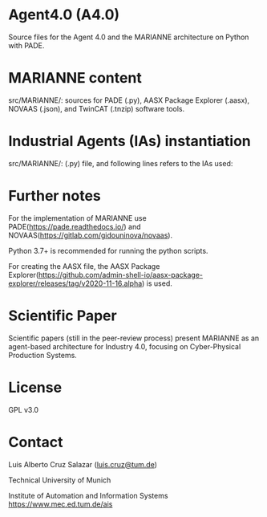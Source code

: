 # Agent4.0 (A4.0)
Source files for the Agent 4.0 and the MARIANNE architecture on Python with PADE.

#  MARIANNE content
src/MARIANNE/: sources for PADE (.py), AASX Package Explorer (.aasx), NOVAAS (.json), and TwinCAT (.tnzip) software tools.

# Industrial Agents (IAs) instantiation
src/MARIANNE/: (.py) file, and following lines refers to the IAs used:


# Further notes
For the implementation of MARIANNE use PADE(https://pade.readthedocs.io/) and NOVAAS(https://gitlab.com/gidouninova/novaas).

Python 3.7+ is recommended for running the python scripts.

For creating the AASX file, the AASX Package Explorer(https://github.com/admin-shell-io/aasx-package-explorer/releases/tag/v2020-11-16.alpha) is used. 

# Scientific Paper
Scientific papers (still in the peer-review process) present MARIANNE as an agent-based architecture for Industry 4.0, focusing on Cyber-Physical Production Systems.

# License
GPL v3.0

# Contact
Luis Alberto Cruz Salazar (luis.cruz@tum.de)

Technical University of Munich

Institute of Automation and Information Systems https://www.mec.ed.tum.de/ais
